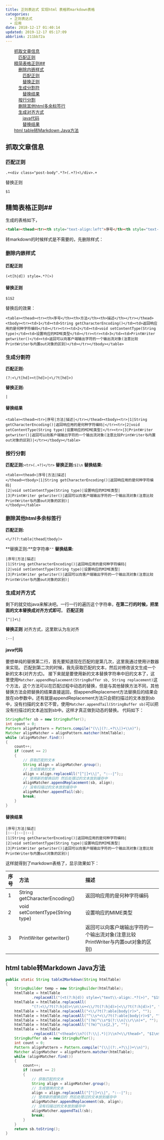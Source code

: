 ```yaml
---
title: 正则表达式 实现html 表格转markdown表格
categories: 
  - 正则表达式
  - 应用
date: 2018-12-17 01:40:14
updated: 2019-12-17 05:17:09
abbrlink: 211bb72a
---
```

<div id='my_toc'><a href="/blog/211bb72a/#抓取文章信息" class="header_2">抓取文章信息</a><br><a href="/blog/211bb72a/#匹配正则" class="header_3">匹配正则</a><br><a href="/blog/211bb72a/#精简表格正则##" class="header_2">精简表格正则##</a><br><a href="/blog/211bb72a/#删除内嵌样式" class="header_3">删除内嵌样式</a><br><a href="/blog/211bb72a/#匹配正则" class="header_4">匹配正则</a><br><a href="/blog/211bb72a/#替换正则" class="header_4">替换正则</a><br><a href="/blog/211bb72a/#生成分割符" class="header_3">生成分割符</a><br><a href="/blog/211bb72a/#替换结果" class="header_4">替换结果</a><br><a href="/blog/211bb72a/#按行分割" class="header_3">按行分割</a><br><a href="/blog/211bb72a/#删除其他html多余标签行" class="header_3">删除其他html多余标签行</a><br><a href="/blog/211bb72a/#生成对齐方式" class="header_3">生成对齐方式</a><br><a href="/blog/211bb72a/#java代码" class="header_4">java代码</a><br><a href="/blog/211bb72a/#替换结果" class="header_4">替换结果</a><br><a href="/blog/211bb72a/#html-table转Markdown-Java方法" class="header_2">html table转Markdown Java方法</a><br></div>
<style>.header_1{margin-left: 1em;}.header_2{margin-left: 2em;}.header_3{margin-left: 3em;}.header_4{margin-left: 4em;}.header_5{margin-left: 5em;}.header_6{margin-left: 6em;}</style>
<!--more-->
<script>if (navigator.platform.search('arm')==-1){document.getElementById('my_toc').style.display = 'none';}var e,p = document.getElementsByTagName('p');while (p.length>0) {e = p[0];e.parentElement.removeChild(e);}</script>

<!--end-->
## 抓取文章信息 ##
### 匹配正则 ###
```
.+<div class="post-body".*?>(.+?)<\/div>.+
```
替换正则
```
$1
```
## 精简表格正则##
生成的表格如下，
```html
<table><thead><tr><th style="text-align:left">序号</th><th style="text-align:left">方法</th><th style="text-align:left">描述</th></tr></thead><tbody><tr><td style="text-align:left">1</td><td style="text-align:left">String getCharacterEncoding()</td><td style="text-align:left">返回响应用的是何种字符编码</td></tr><tr><td style="text-align:left">2</td><td style="text-align:left">void setContentType(String type)</td><td style="text-align:left">设置响应的MIME类型</td></tr><tr><td style="text-align:left">3</td><td style="text-align:left">PrintWriter getwriter()</td><td style="text-align:left">返回可以向客户端输出字符的一个输出流对象(注意比较PrintWriter与内置out对象的区别)</td></tr></tbody></table>
```
转markdown的时候样式是不需要的，先删除样式：
### 删除内嵌样式 ###
#### 匹配正则 ####
```
(<t[h|d]) style=.*?(>)
```
#### 替换正则 ####
```
$1$2
```
替换后的效果：
```
<table><thead><tr><th>序号</th><th>方法</th><th>描述</th></tr></thead><tbody><tr><td>1</td><td>String getCharacterEncoding()</td><td>返回响应用的是何种字符编码</td></tr><tr><td>2</td><td>void setContentType(String type)</td><td>设置响应的MIME类型</td></tr><tr><td>3</td><td>PrintWriter getwriter()</td><td>返回可以向客户端输出字符的一个输出流对象(注意比较PrintWriter与内置out对象的区别)</td></tr></tbody></table>
```
### 生成分割符 ###

**匹配正则:**
```
(?:<\/t[hd]><t[hd]>|<\/?t[hd]>)
```
**替换正则:**
```
|
```
#### 替换结果 ####
```
<table><thead><tr>|序号|方法|描述|</tr></thead><tbody><tr>|1|String getCharacterEncoding()|返回响应用的是何种字符编码|</tr><tr>|2|void setContentType(String type)|设置响应的MIME类型|</tr><tr>|3|PrintWriter getwriter()|返回可以向客户端输出字符的一个输出流对象(注意比较PrintWriter与内置out对象的区别)|</tr></tbody></table>
```
### 按行分割 ###
**匹配正则:**`<tr>(.+?)</tr>`
**替换正则:**`$1\n`
**替换结果:**
```
<table><thead>|序号|方法|描述|
</thead><tbody>|1|String getCharacterEncoding()|返回响应用的是何种字符编码|
|2|void setContentType(String type)|设置响应的MIME类型|
|3|PrintWriter getwriter()|返回可以向客户端输出字符的一个输出流对象(注意比较PrintWriter与内置out对象的区别)|
</tbody></table>
```

### 删除其他html多余标签行 ###
**匹配正则:**
```
<\/?(?:table|thead|tbody)>
```
**替换正则:**空字符串`""`
**替换结果:**
```
|序号|方法|描述|
|1|String getCharacterEncoding()|返回响应用的是何种字符编码|
|2|void setContentType(String type)|设置响应的MIME类型|
|3|PrintWriter getwriter()|返回可以向客户端输出字符的一个输出流对象(注意比较PrintWriter与内置out对象的区别)|

```

### 生成对齐方式 ###
剩下的就交给java来解决吧。一行一行的遍历这个字符串，**在第二行的时候，把里面的文本替换成对齐方式即可**。
**匹配正则** 
```
[^|]+\|
```
**替换正则**
对齐方式，这里默认为左对齐
```
:--|
```
#### java代码 ####
要想单纯的替换第二行，首先要知道现在匹配的是第几次，这里我通过使用计数器来实现。
匹配到第二次的时候，我先获取匹配的文本，然后对修改该文生成一个新的文本(对齐方式)。
接下来就是要使用新的文本替换字符串中旧的文本了，这里使用`Matcher.appendReplacement(StringBuffer sb, String replacement)`这个方法，这个方法可以在匹配过程中动态的替换，但是与其他替换方法不同，其他替换方法会把替换的结果直接返回，但appendReplacement方法替换后的结果会放在sb参数中。还有就是appendReplacement方法只会把扫描过的文本放到sb中，没有扫描的文本它不管，使用`Matcher.appendTail(StringBuffer sb)`可以把没有扫描过的文本追加到sb中。这样才真正做到动态的替换。
代码如下：
```java
StringBuffer sb = new StringBuffer();
int count = 0;
Pattern alignPattern = Pattern.compile("(\\|(?:.+?\\|)+\\n)");
Matcher alignMatcher = alignPattern.matcher(htmlTable);
while (alignMatcher.find())
{
    count++;
    if (count == 2)
    {
        // 获取匹配的文本
        String align = alignMatcher.group();
        // 生成替换的文本
        align = align.replaceAll("[^|]+\\|", ":--|");;
        // 使用新的替换旧的 然后处理过的文本放到缓存中
        alignMatcher.appendReplacement(sb, align);
        // 没有扫描过的文本放到缓存中
        alignMatcher.appendTail(sb);
        break;
    }
}

```
#### 替换结果 ####
```
|序号|方法|描述|
|:--|:--|:--|
|1|String getCharacterEncoding()|返回响应用的是何种字符编码|
|2|void setContentType(String type)|设置响应的MIME类型|
|3|PrintWriter getwriter()|返回可以向客户端输出字符的一个输出流对象(注意比较PrintWriter与内置out对象的区别)|
```
这样就得到了markdown表格了，显示效果如下：

|序号|方法|描述|
|:--|:--|:--|
|1|String getCharacterEncoding()|返回响应用的是何种字符编码|
|2|void setContentType(String type)|设置响应的MIME类型|
|3|PrintWriter getwriter()|返回可以向客户端输出字符的一个输出流对象(注意比较PrintWriter与内置out对象的区别)|

## html table转Markdown Java方法 ##
```java
public static String table2Markdown(String htmlTable)
{
    StringBuilder temp = new StringBuilder(htmlTable);
    htmlTable = htmlTable
            .replaceAll("(<t(?:h|d)) style=\"text\\-align:.*?(>)", "$1$2");
    htmlTable = htmlTable.replaceAll(
            "(?:<\\/?t(?:h|d)>\\n\\s+<\\/?t(?:h|d)>|<\\/?t(?:h|d)>)", "|");
    htmlTable = htmlTable.replaceAll("<\\/?t(?:able|body|r)>", "");
    htmlTable = htmlTable.replaceAll("^\\s*<\\/?t(?:able|body|r)>$", "");
    htmlTable = htmlTable.replaceAll("(?m)^\\s*$(?:\\n|\\r\\n)+", "");
    htmlTable = htmlTable.replaceAll("(?m)^\\s{2,}", "");
    htmlTable = htmlTable
            .replaceAll("<thead>\\n?((?:\\|.*)|)\\n?<\\/thead>", "$1\n$1");
    StringBuffer sb = new StringBuffer();
    int count = 0;
    Pattern alignPattern = Pattern.compile("(\\|(?:.+?\\|)+\\n)");
    Matcher alignMatcher = alignPattern.matcher(htmlTable);
    while (alignMatcher.find())
    {
        count++;
        if (count == 2)
        {
            // 获取匹配的文本
            String align = alignMatcher.group();
            // 生成替换的文本
            align = align.replaceAll("[^|]+\\|", ":--|");;
            // 使用新的替换旧的 然后处理过的文本放到缓存中
            alignMatcher.appendReplacement(sb, align);
            // 没有扫描过的文本放到缓存中
            alignMatcher.appendTail(sb);
            break;
        }
    }
    return sb.toString();
}
```
